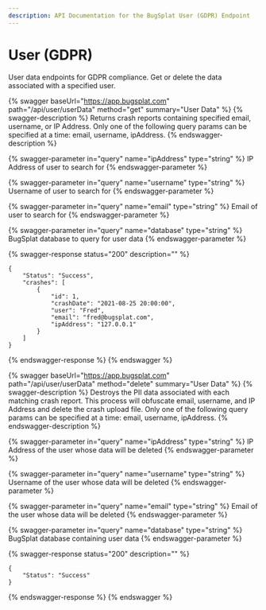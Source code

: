 ```yaml
---
description: API Documentation for the BugSplat User (GDPR) Endpoint
---
```


# User (GDPR)

User data endpoints for GDPR compliance. Get or delete the data associated with a specified user.

{% swagger baseUrl="https://app.bugsplat.com" path="/api/user/userData" method="get" summary="User Data" %}
{% swagger-description %}
Returns crash reports containing specified email, username, or IP Address. Only one of the following query params can be specified at a time: email, username, ipAddress.
{% endswagger-description %}

{% swagger-parameter in="query" name="ipAddress" type="string" %}
IP Address of user to search for
{% endswagger-parameter %}

{% swagger-parameter in="query" name="username" type="string" %}
Username of user to search for
{% endswagger-parameter %}

{% swagger-parameter in="query" name="email" type="string" %}
Email of user to search for
{% endswagger-parameter %}

{% swagger-parameter in="query" name="database" type="string" %}
BugSplat database to query for user data
{% endswagger-parameter %}

{% swagger-response status="200" description="" %}
```
{
    "Status": "Success",
    "crashes": [
        {
            "id": 1,
            "crashDate": "2021-08-25 20:00:00",
            "user": "Fred",
            "email": "fred@bugsplat.com",
            "ipAddress": "127.0.0.1"
        }
    ]
}
```
{% endswagger-response %}
{% endswagger %}

{% swagger baseUrl="https://app.bugsplat.com" path="/api/user/userData" method="delete" summary="User Data" %}
{% swagger-description %}
Destroys the PII data associated with each matching crash report. This process will obfuscate email, username, and IP Address and delete the crash upload file. Only one of the following query params can be specified at a time: email, username, ipAddress.
{% endswagger-description %}

{% swagger-parameter in="query" name="ipAddress" type="string" %}
IP Address of the user whose data will be deleted
{% endswagger-parameter %}

{% swagger-parameter in="query" name="username" type="string" %}
Username of the user whose data will be deleted
{% endswagger-parameter %}

{% swagger-parameter in="query" name="email" type="string" %}
Email of the user whose data will be deleted
{% endswagger-parameter %}

{% swagger-parameter in="query" name="database" type="string" %}
BugSplat database containing user data
{% endswagger-parameter %}

{% swagger-response status="200" description="" %}
```
{
    "Status": "Success"
}
```
{% endswagger-response %}
{% endswagger %}
